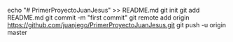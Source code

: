 echo "# PrimerProyectoJuanJesus" >> README.md
git init
git add README.md
git commit -m "first commit"
git remote add origin https://github.com/juanjego/PrimerProyectoJuanJesus.git
git push -u origin master
                
